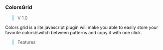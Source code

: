 <style>
blockquote{ border-left-color: #0bbcd6 }

h1:first-letter,
h2:first-letter,
h3:first-letter,
h4:first-letter,
h5:first-letter,
h6:first-letter,
p:first-letter,
blockquote:first-letter { text-transform: uppercase }
</style>
<h3>colorsGrid</h3>
<blockquote style="blue">v 1.0</blockquote>
<p>
colors grid is a lite javascript plugin will make you able to easily store your favorite colors/switch between patterns and copy it with one click.
</p>

<blockquote>features<blockquote>
